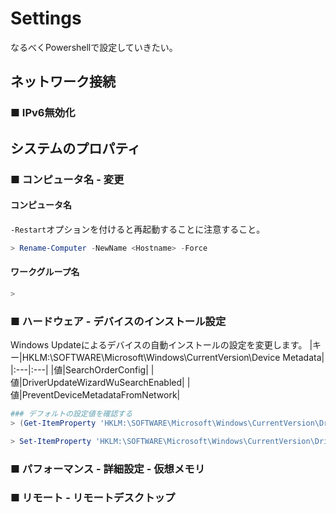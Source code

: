 # Settings
なるべくPowershellで設定していきたい。
## ネットワーク接続 
### ■ IPv6無効化
## システムのプロパティ
### ■ コンピュータ名 - 変更
#### コンピュータ名
`-Restart`オプションを付けると再起動することに注意すること。
```ps1
> Rename-Computer -NewName <Hostname> -Force
```
#### ワークグループ名
```ps1
> 
```
### ■ ハードウェア - デバイスのインストール設定
Windows Updateによるデバイスの自動インストールの設定を変更します。
|キー|HKLM:\SOFTWARE\Microsoft\Windows\CurrentVersion\Device Metadata|
|:---|:---|
|値|SearchOrderConfig|
|値|DriverUpdateWizardWuSearchEnabled|
|値|PreventDeviceMetadataFromNetwork|

```ps1
### デフォルトの設定値を確認する
> (Get-ItemProperty 'HKLM:\SOFTWARE\Microsoft\Windows\CurrentVersion\DriverSearching').'SearchOrderConfig'
```
```ps1
> Set-ItemProperty 'HKLM:\SOFTWARE\Microsoft\Windows\CurrentVersion\DriverSearching' -name 'SearchOrderConfig' -value '0'
```
### ■ パフォーマンス - 詳細設定 - 仮想メモリ
### ■ リモート - リモートデスクトップ
